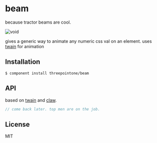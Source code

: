 
# beam

  because tractor beams are cool.

  ![void](http://i.imgur.com/QhvCi7F.png)

  gives a generic way to animate any numeric css val on an element. uses [twain](https://github.com/threepointone/twain) for animation

## Installation

    $ component install threepointone/beam

## API

based on [twain](https://github.com/threepointone/twain) and [claw](https://github.com/threepointone/claw).

```js
// come back later. top men are on the job.
```

## License

  MIT
